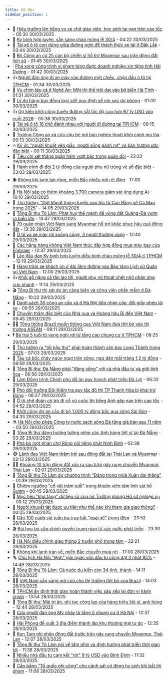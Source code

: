 ```yaml
---
title: Xã Hội
sidebar_position: 1
---
```


<!-- dantri-xa-hoi:START -->
- 🫣 [Hiệu trưởng lên tiếng vụ xe chở giáo viên, học sinh tai nạn trên cao tốc](https://dantri.com.vn/xa-hoi/hieu-truong-len-tieng-vu-xe-cho-giao-vien-hoc-sinh-tai-nan-tren-cao-toc-20250330121825745.htm) - 05:30 30/03/2025
- 💼 [Kỵ binh hợp luyện, sẵn sàng chào mừng lễ 30/4](https://dantri.com.vn/xa-hoi/ky-binh-hop-luyen-san-sang-chao-mung-le-304-20250330112156193.htm) - 04:22 30/03/2025
- 🎊 [Tài xế ô tô con dừng giữa đường nghi để thách thức xe tải ở Đắk Lắk](https://dantri.com.vn/xa-hoi/tai-xe-o-to-con-dung-giua-duong-nghi-de-thach-thuc-xe-tai-o-dak-lak-20250330102823460.htm) - 03:44 30/03/2025
- 🙉 [Bộ Công an cử 25 cán bộ chiến sĩ hỗ trợ Myanmar sau trận động đất lịch sử](https://dantri.com.vn/xa-hoi/bo-cong-an-cu-25-can-bo-chien-si-ho-tro-myanmar-sau-tran-dong-dat-lich-su-20250330083241427.htm) - 01:45 30/03/2025
- 🕯 [Phá xong công trình vi phạm từng được doanh nghiệp xin tặng tỉnh Hải Dương](https://dantri.com.vn/xa-hoi/pha-xong-cong-trinh-vi-pham-tung-duoc-doanh-nghiep-xin-tang-tinh-hai-duong-20250330082106737.htm) - 01:42 30/03/2025
- 👍 [Người đàn ông đi xe máy vào đường một chiều, chặn đầu ô tô tại TPHCM](https://dantri.com.vn/xa-hoi/nguoi-dan-ong-di-xe-may-vao-duong-mot-chieu-chan-dau-o-to-tai-tphcm-20250330081402831.htm) - 01:34 30/03/2025
- 🤖 [Vụ chìm tàu cá ở Nghệ An: Một thi thể trôi dạt vào bờ biển Hà Tĩnh](https://dantri.com.vn/xa-hoi/vu-chim-tau-ca-o-nghe-an-mot-thi-the-troi-dat-vao-bo-bien-ha-tinh-20250330081747620.htm) - 01:31 30/03/2025
- 🙉 [Lý do hãng bay đồng loạt siết quy định về pin sạc dự phòng](https://dantri.com.vn/xa-hoi/ly-do-hang-bay-dong-loat-siet-quy-dinh-ve-pin-sac-du-phong-20250328112901730.htm) - 01:00 30/03/2025
- 👍 [Dự kiến khởi công tuyến đường sắt tốc độ cao hơn 67 tỷ USD vào cuối 2026](https://dantri.com.vn/xa-hoi/du-kien-khoi-cong-tuyen-duong-sat-toc-do-cao-hon-67-ty-usd-vao-cuoi-2026-20250330071857611.htm) - 00:36 30/03/2025
- 🗽 [Tài xế ô tô 16 chỗ đánh nhau với người đi đường tại TPHCM](https://dantri.com.vn/xa-hoi/tai-xe-o-to-16-cho-danh-nhau-voi-nguoi-di-duong-tai-tphcm-20250329224944726.htm) - 00:15 30/03/2025
- 🗽 [Trưởng Công an xã cứu cậu bé nơi bản nghèo thoát khỏi cảnh mù lòa](https://dantri.com.vn/xa-hoi/truong-cong-an-xa-cuu-cau-be-noi-ban-ngheo-thoat-khoi-canh-mu-loa-20250329225130438.htm) - 00:13 30/03/2025
- 🔥 [Ký ức &quot;người khuất yên giấc, người sống gánh nợ&quot; và bản hương ước đặc biệt](https://dantri.com.vn/xa-hoi/ky-uc-nguoi-khuat-yen-giac-nguoi-song-ganh-no-va-ban-huong-uoc-dac-biet-20250328104409104.htm) - 00:11 30/03/2025
- 🦒 [Tiêu chí xét thăng quân hàm vượt bậc trong quân đội](https://dantri.com.vn/xa-hoi/tieu-chi-xet-thang-quan-ham-vuot-bac-trong-quan-doi-20250330003439843.htm) - 23:23 29/03/2025
- 🧐 [Hành trình đi đòi 2 tỷ đồng của người phụ nữ trúng vé số đặc biệt](https://dantri.com.vn/xa-hoi/hanh-trinh-di-doi-2-ty-dong-cua-nguoi-phu-nu-trung-ve-so-dac-biet-20250329164118090.htm) - 23:03 29/03/2025
- ⛽️ [Không khí lạnh lan rộng, miền Bắc nhiều nơi rét đậm](https://dantri.com.vn/xa-hoi/khong-khi-lanh-lan-rong-mien-bac-nhieu-noi-ret-dam-20250329210800531.htm) - 17:00 29/03/2025
- 🚀 [Hà Nội sắp có thêm khoảng 3.700 camera giám sát ứng dụng AI](https://dantri.com.vn/xa-hoi/ha-noi-sap-co-them-khoang-3700-camera-giam-sat-ung-dung-ai-20250329223603994.htm) - 16:10 29/03/2025
- 🦒 [Thủ tướng: &quot;Dứt khoát thông tuyến cao tốc từ Cao Bằng về Cà Mau trong 2025&quot;](https://dantri.com.vn/xa-hoi/thu-tuong-dut-khoat-thong-tuyen-cao-toc-tu-cao-bang-ve-ca-mau-trong-2025-20250329210327128.htm) - 14:05 29/03/2025
- 🦅 [Tổng Bí thư Tô Lâm: Phát huy thế mạnh để vùng đất Quảng-Đà vươn ra biển lớn](https://dantri.com.vn/xa-hoi/tong-bi-thu-to-lam-phat-huy-the-manh-de-vung-dat-quang-da-vuon-ra-bien-lon-20250329204740828.htm) - 13:47 29/03/2025
- 🚀 [79 quân nhân Việt Nam sang Myanmar hỗ trợ khắc phục hậu quả động đất](https://dantri.com.vn/xa-hoi/79-quan-nhan-viet-nam-sang-myanmar-ho-tro-khac-phuc-hau-qua-dong-dat-20250329200935270.htm) - 13:38 29/03/2025
- 🦅 [Ô tô và xe máy rơi xuống cống, 3 người thương vong](https://dantri.com.vn/xa-hoi/o-to-va-xe-may-roi-xuong-cong-3-nguoi-thuong-vong-20250329182437274.htm) - 12:40 29/03/2025
- 🤠 [Các hãng hàng không Việt Nam thúc đẩy hợp đồng mua máy bay của Embraer](https://dantri.com.vn/xa-hoi/cac-hang-hang-khong-viet-nam-thuc-day-hop-dong-mua-may-bay-cua-embraer-20250329185730392.htm) - 12:37 29/03/2025
- 💄 [Lần đầu dàn Kỵ binh hợp luyện diễu binh chào mừng lễ 30/4 ở TPHCM](https://dantri.com.vn/xa-hoi/lan-dau-dan-ky-binh-hop-luyen-dieu-binh-chao-mung-le-304-o-tphcm-20250329172731937.htm) - 12:19 29/03/2025
- 🥷 [Hàng trăm xe khách ùn ứ dài 3km đường vào Bảo tàng Lịch sử Quân sự Việt Nam](https://dantri.com.vn/xa-hoi/hang-tram-xe-khach-un-u-dai-3km-duong-vao-bao-tang-lich-su-quan-su-viet-nam-20250329183856841.htm) - 12:00 29/03/2025
- 👍 [Khối gỗ nặng cả tấn lao tới, người phụ nữ thoát chết nhờ phản ứng cực nhanh](https://dantri.com.vn/xa-hoi/khoi-go-nang-ca-tan-lao-toi-nguoi-phu-nu-thoat-chet-nho-phan-ung-cuc-nhanh-20250329164252904.htm) - 11:14 29/03/2025
- 🎬 [Tổng Bí thư thị sát dự án cảng biển và công viên phần mềm ở Đà Nẵng](https://dantri.com.vn/xa-hoi/tong-bi-thu-thi-sat-du-an-cang-bien-va-cong-vien-phan-mem-o-da-nang-20250329164856816.htm) - 10:22 29/03/2025
- 🦒 [Danh sách 30 công an cấp xã ở Hà Nội tiếp nhận cấp, đổi giấy phép lái xe](https://dantri.com.vn/xa-hoi/danh-sach-30-cong-an-cap-xa-o-ha-noi-tiep-nhan-cap-doi-giay-phep-lai-xe-20250329162842961.htm) - 09:55 29/03/2025
- 🌊 [Chuyến thăm đặc biệt của Nhà vua và Hoàng hậu Bỉ đến Việt Nam](https://dantri.com.vn/xa-hoi/chuyen-tham-dac-biet-cua-nha-vua-va-hoang-hau-bi-den-viet-nam-20250329162159880.htm) - 09:45 29/03/2025
- 🧑‍💻 [Tổng thống Brazil muốn thông qua Việt Nam đưa thịt bò vào thị trường ASEAN](https://dantri.com.vn/xa-hoi/tong-thong-brazil-muon-thong-qua-viet-nam-dua-thit-bo-vao-thi-truong-asean-20250329155057213.htm) - 09:11 29/03/2025
- 🕴 [Bé trai 5 tuổi tử vong nghi rơi từ tầng cao chung cư ở TPHCM](https://dantri.com.vn/xa-hoi/be-trai-5-tuoi-tu-vong-nghi-roi-tu-tang-cao-chung-cu-o-tphcm-20250329151749376.htm) - 08:25 29/03/2025
- 🤔 [Thủ tướng ra &quot;tối hậu thư&quot; phải hoàn thành sân bay Long Thành trong 2025](https://dantri.com.vn/xa-hoi/thu-tuong-ra-toi-hau-thu-phai-hoan-thanh-san-bay-long-thanh-trong-2025-20250329135828001.htm) - 07:03 29/03/2025
- 💄 [Tàu cá bốc cháy ngùn ngụt trên sông, ngư dân mất trắng 1,2 tỷ đồng](https://dantri.com.vn/xa-hoi/tau-ca-boc-chay-ngun-ngut-tren-song-ngu-dan-mat-trang-12-ty-dong-20250329133421780.htm) - 06:59 29/03/2025
- 🧠 [Tổng Bí thư: Đà Nẵng phải &quot;đáng sống&quot; với cả nhà đầu tư và giới tinh hoa](https://dantri.com.vn/xa-hoi/tong-bi-thu-da-nang-phai-dang-song-voi-ca-nha-dau-tu-va-gioi-tinh-hoa-20250329125959628.htm) - 06:56 29/03/2025
- 🦣 [Lâm Đồng trình Chính phủ đồ án quy hoạch phát triển Đà Lạt](https://dantri.com.vn/xa-hoi/lam-dong-trinh-chinh-phu-do-an-quy-hoach-phat-trien-da-lat-20250329122514905.htm) - 06:32 29/03/2025
- 💫 [Phó đội trưởng Đội Kiểm tra quy tắc đô thị TP Thanh Hóa bị khai trừ Đảng](https://dantri.com.vn/xa-hoi/pho-doi-truong-doi-kiem-tra-quy-tac-do-thi-tp-thanh-hoa-bi-khai-tru-dang-20250329120428203.htm) - 06:27 29/03/2025
- 🚀 [Ô tô chở đoàn cô trò đi cổ vũ cuộc thi tiếng Anh gặp nạn trên cao tốc](https://dantri.com.vn/xa-hoi/o-to-cho-doan-co-tro-di-co-vu-cuoc-thi-tieng-anh-gap-nan-tren-cao-toc-20250329105403520.htm) - 04:52 29/03/2025
- 🤔 [Khởi công dự án cầu đi bộ 1.000 tỷ đồng bắc qua sông Sài Gòn](https://dantri.com.vn/xa-hoi/khoi-cong-du-an-cau-di-bo-1000-ty-dong-bac-qua-song-sai-gon-20250329110103953.htm) - 04:33 29/03/2025
- ⚗️ [Hà Nội cho phép Công ty nước sạch sông Đà tăng giá bán sau 11 năm](https://dantri.com.vn/xa-hoi/ha-noi-cho-phep-cong-ty-nuoc-sach-song-da-tang-gia-ban-sau-11-nam-20250329103612438.htm) - 03:50 29/03/2025
- 🫶 [Tổng Bí thư dâng hương tưởng niệm các Anh hùng liệt sĩ tại Đà Nẵng](https://dantri.com.vn/xa-hoi/tong-bi-thu-dang-huong-tuong-niem-cac-anh-hung-liet-si-tai-da-nang-20250329094923720.htm) - 03:26 29/03/2025
- 🌮 [Phá bỏ một phần chợ Rồng nổi tiếng nhất Ninh Bình](https://dantri.com.vn/xa-hoi/pha-bo-mot-phan-cho-rong-noi-tieng-nhat-ninh-binh-20250329090545061.htm) - 02:38 29/03/2025
- 🐵 [Lãnh đạo Việt Nam thăm hỏi sau động đất tại Thái Lan và Myanmar](https://dantri.com.vn/xa-hoi/lanh-dao-viet-nam-tham-hoi-sau-dong-dat-tai-thai-lan-va-myanmar-20250329085054374.htm) - 02:13 29/03/2025
- 🧑‍🏫 [Khoảng 10 trận động đất xảy ra sau trận gây rung chuyển Myanmar, Thái Lan](https://dantri.com.vn/xa-hoi/khoang-10-tran-dong-dat-xay-ra-sau-tran-gay-rung-chuyen-myanmar-thai-lan-20250329084342066.htm) - 02:01 29/03/2025
- 💫 [Tổng Bí thư Tô Lâm dự chương trình &quot;Đảng trong mùa Xuân đại thắng&quot;](https://dantri.com.vn/xa-hoi/tong-bi-thu-to-lam-du-chuong-trinh-dang-trong-mua-xuan-dai-thang-20250329083919829.htm) - 01:39 29/03/2025
- 🦩 [Chiêm ngưỡng &quot;cổ vật trăm tuổi&quot; trong khuôn viên tâm linh sát hồ Gươm](https://dantri.com.vn/xa-hoi/chiem-nguong-co-vat-tram-tuoi-trong-khuon-vien-tam-linh-sat-ho-guom-20250326080907814.htm) - 00:45 29/03/2025
- 🦄 [Mục tiêu &quot;kho tàng&quot; dữ liệu số của nữ Trưởng phòng Hồ sơ nghiệp vụ](https://dantri.com.vn/xa-hoi/muc-tieu-kho-tang-du-lieu-so-cua-nu-truong-phong-ho-so-nghiep-vu-20250328202316070.htm) - 00:12 29/03/2025
- 💂 [Người khuyết tật được ưu tiên như thế nào khi tham gia giao thông?](https://dantri.com.vn/xa-hoi/nguoi-khuyet-tat-duoc-uu-tien-nhu-the-nao-khi-tham-gia-giao-thong-20250328232638052.htm) - 00:05 29/03/2025
- 💄 [Gần 100 cảnh sát tuần tra truy bắt &quot;quái xế&quot; trong đêm](https://dantri.com.vn/xa-hoi/gan-100-canh-sat-tuan-tra-truy-bat-quai-xe-trong-dem-20250329025437371.htm) - 23:52 28/03/2025
- 🎬 [Bài học bỏ cấp chính quyền trung gian từ các nước phát triển](https://dantri.com.vn/xa-hoi/bai-hoc-bo-cap-chinh-quyen-trung-gian-tu-cac-nuoc-phat-trien-20250328202802283.htm) - 23:30 28/03/2025
- 👀 [Hà Nội điều chỉnh giao thông 2 tuyến phố trung tâm](https://dantri.com.vn/xa-hoi/ha-noi-dieu-chinh-giao-thong-2-tuyen-pho-trung-tam-20250328165905932.htm) - 22:21 28/03/2025
- 💃 [Không khí lạnh tràn về, miền Bắc chuyển mưa rét](https://dantri.com.vn/xa-hoi/khong-khi-lanh-tran-ve-mien-bac-chuyen-mua-ret-20250328220124182.htm) - 17:00 28/03/2025
- 🪜 [Chủ tịch Hà Nội &quot;lệnh&quot; giải ngân vốn đầu tư công đạt ít nhất 95%](https://dantri.com.vn/xa-hoi/chu-tich-ha-noi-lenh-giai-ngan-von-dau-tu-cong-dat-it-nhat-95-20250328203457353.htm) - 14:49 28/03/2025
- 📝 [Tổng Bí thư Tô Lâm: Cả nước dự kiến còn 34 tỉnh, thành](https://dantri.com.vn/xa-hoi/tong-bi-thu-to-lam-ca-nuoc-du-kien-con-34-tinh-thanh-20250328205326619.htm) - 14:11 28/03/2025
- 🧑‍💻 [Việt Nam sẵn sàng mở cửa cho thị trường thịt bò của Brazil](https://dantri.com.vn/xa-hoi/viet-nam-san-sang-mo-cua-cho-thi-truong-thit-bo-cua-brazil-20250328201434048.htm) - 14:03 28/03/2025
- 👺 [TPHCM ấn định thời gian hoàn thành việc sắp xếp lại đơn vị hành chính](https://dantri.com.vn/xa-hoi/tphcm-an-dinh-thoi-gian-hoan-thanh-viec-sap-xep-lai-don-vi-hanh-chinh-20250328204458533.htm) - 13:54 28/03/2025
- 🌮 [Tổng Bí thư: Mãi tri ân, ghi tạc công lao của hàng triệu liệt sĩ, anh hùng](https://dantri.com.vn/xa-hoi/tong-bi-thu-mai-tri-an-ghi-tac-cong-lao-cua-hang-trieu-liet-si-anh-hung-20250328190006502.htm) - 12:44 28/03/2025
- 🤭 [Cứu người đàn ông Mỹ nhảy từ tầng 5 chung cư ở Hà Nội](https://dantri.com.vn/xa-hoi/cuu-nguoi-dan-ong-my-nhay-tu-tang-5-chung-cu-o-ha-noi-20250328192451212.htm) - 12:37 28/03/2025
- 💪 [Hải Phòng đề xuất 3 địa điểm thành lập khu thương mại tự do](https://dantri.com.vn/xa-hoi/hai-phong-de-xuat-3-dia-diem-thanh-lap-khu-thuong-mai-tu-do-20250328192151618.htm) - 12:35 28/03/2025
- 🧰 [Kon Tum ghi nhận động đất trước trận gây rung chuyển Myanmar, Thái Lan](https://dantri.com.vn/xa-hoi/kon-tum-ghi-nhan-dong-dat-truoc-tran-gay-rung-chuyen-myanmar-thai-lan-20250328185635892.htm) - 12:07 28/03/2025
- 🤡 [Tổng Bí thư Tô Lâm nói về tầm nhìn và định hướng phát triển thời gian tới](https://dantri.com.vn/xa-hoi/tong-bi-thu-to-lam-noi-ve-tam-nhin-va-dinh-huong-phat-trien-thoi-gian-toi-20250328183029952.htm) - 11:38 28/03/2025
- 🦆 [Nhiều nhà đầu tư cam kết &quot;rót&quot; 9 tỷ USD vào Bình Định](https://dantri.com.vn/xa-hoi/nhieu-nha-dau-tu-cam-ket-rot-9-ty-usd-vao-binh-dinh-20250328171112127.htm) - 11:32 28/03/2025
- 🦍 [Cấp bằng &quot;Tổ quốc ghi công&quot; cho cảnh sát cơ động hy sinh khi bắt tội phạm](https://dantri.com.vn/xa-hoi/cap-bang-to-quoc-ghi-cong-cho-canh-sat-co-dong-hy-sinh-khi-bat-toi-pham-20250328175851629.htm) - 11:08 28/03/2025<!-- dantri-xa-hoi:END -->
